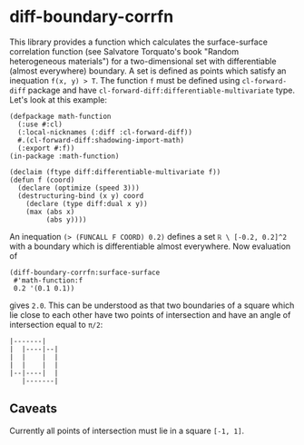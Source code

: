 # diff-boundary-corrfn

This library provides a function which calculates the surface-surface
correlation function (see Salvatore Torquato's book "Random heterogeneous
materials") for a two-dimensional set with differentiable (almost everywhere)
boundary. A set is defined as points which satisfy an inequation `f(x, y) > T`.
The function `f` must be defined using `cl-forward-diff` package and have
`cl-forward-diff:differentiable-multivariate` type. Let's look at this example:

~~~~{.lisp}
(defpackage math-function
  (:use #:cl)
  (:local-nicknames (:diff :cl-forward-diff))
  #.(cl-forward-diff:shadowing-import-math)
  (:export #:f))
(in-package :math-function)

(declaim (ftype diff:differentiable-multivariate f))
(defun f (coord)
  (declare (optimize (speed 3)))
  (destructuring-bind (x y) coord
    (declare (type diff:dual x y))
    (max (abs x)
         (abs y))))
~~~~

An inequation `(> (FUNCALL F COORD) 0.2)` defines a set `ℝ \ [-0.2, 0.2]^2` with
a boundary which is differentiable almost everywhere. Now evaluation of

~~~~{.lisp}
(diff-boundary-corrfn:surface-surface
 #'math-function:f
 0.2 '(0.1 0.1))
~~~~

gives `2.0`. This can be understood as that two boundaries of a square which lie
close to each other have two points of intersection and have an angle of
intersection equal to `π/2`:

~~~~
|-------|
|  |----|--|
|  |    |  |
|  |    |  |
|--|----|  |
   |-------|
~~~~

## Caveats

Currently all points of intersection must lie in a square `[-1, 1]`.
